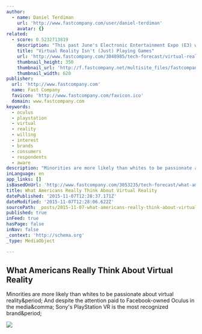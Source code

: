 ```yaml
---
author:
  - name: Daniel Terdiman
    url: 'http://www.fastcompany.com/user/daniel-terdiman'
    avatar: {}
related:
  - score: 0.5232713819
    description: "This past June's Electronic Entertainment Expo (E3) was dominated by virtual reality. Which makes sense, as VR and gaming make natural bedfellows, and gamers tend to be very early adopters."
    title: "Virtual Reality Isn't (Just) Playing Games"
    url: 'http://www.fastcompany.com/3048985/tech-forecast/virtual-reality-isnt-just-playing-games'
    thumbnail_height: 350
    thumbnail_url: 'http://f.fastcompany.net/multisite_files/fastcompany/imagecache/620x350/poster/2015/07/3048985-poster-p-1-vr-beyond-gaming.jpg'
    thumbnail_width: 620
publisher:
  url: 'http://www.fastcompany.com'
  name: Fast Company
  favicon: 'http://www.fastcompany.com/favicon.ico'
  domain: www.fastcompany.com
keywords:
  - oculus
  - playstation
  - virtual
  - reality
  - willing
  - interest
  - brands
  - consumers
  - respondents
  - aware
description: "Minorities are more likely than whites to be passionate about virtual reality. And despite the attention paid to Facebook-owned Oculus in the media, Sony's PlayStation VR is the most recognized brand."
inLanguage: en
app_links: []
isBasedOnUrl: 'http://www.fastcompany.com/3053235/tech-forecast/what-americans-really-think-about-virtual-reality'
title: What Americans Really Think About Virtual Reality
datePublished: '2015-11-07T12:28:37.171Z'
dateModified: '2015-11-07T12:28:06.622Z'
sourcePath: _posts/2015-11-07-what-americans-really-think-about-virtual-reality.md
published: true
inFeed: true
hasPage: false
inNav: false
_context: 'http://schema.org'
_type: MediaObject

---
```

<article style=""><h1>What Americans Really Think About Virtual Reality</h1><p>Minorities are more likely than whites to be passionate about virtual reality&amp;period; And despite the attention paid to Facebook-owned Oculus in the media&amp;comma; Sony's PlayStation VR is the most recognized brand&amp;period;</p><img src="http://e.fastcompany.net/multisite_files/fastcompany/imagecache/inline-large/inline/2015/11/3053235-inline-i-1-exclusive-vr-industry-report-1.jpg" /></article>